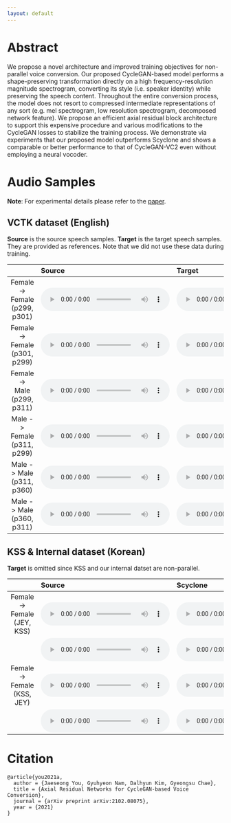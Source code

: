```yaml
---
layout: default
---
```


# Abstract 

We propose a novel architecture and improved training objectives for non-parallel voice conversion. Our proposed CycleGAN-based model performs a shape-preserving transformation directly on a high frequency-resolution magnitude spectrogram, converting its style (i.e. speaker identity) while preserving the speech content. Throughout the entire conversion process, the model does not resort to compressed intermediate representations of any sort (e.g. mel spectrogram, low resolution spectrogram, decomposed network feature). We propose an efficient axial residual block architecture to support this expensive procedure and various modifications to the CycleGAN losses to stabilize the training process. We demonstrate via experiments that our proposed model outperforms Scyclone and shows a comparable or better performance to that of CycleGAN-VC2 even without employing a neural vocoder.


# Audio Samples 

**Note**: For experimental details please refer to the [paper](https://arxiv.org/abs/2102.08075).



## VCTK dataset (English)

**Source** is the source speech samples. 
**Target** is the target speech samples. 
They are provided as references. Note that we did not use these data during training.


| | Source | Target | Scyclone | CycleGAN-VC2 | Ours | 
|:-|:-------|:-------|:---------|:-------------|:-----|
|<center>Female -> Female<br>(p299, p301)</center>|<audio src="https://raw.githubusercontent.com/moneybrain-research/axial-residual-networks-vc/master/assets/audio/ff_p299_to_p301/gt_src/p299_001_mic1.wav" controls preload="auto">|<audio src="https://raw.githubusercontent.com/moneybrain-research/axial-residual-networks-vc/master/assets/audio/ff_p299_to_p301/gt_tgt/p301_001_mic1.wav" controls preload="auto">|<audio src="https://raw.githubusercontent.com/moneybrain-research/axial-residual-networks-vc/master/assets/audio/ff_p299_to_p301/scy/AB_0.wav" controls preload="auto">|<audio src="https://raw.githubusercontent.com/moneybrain-research/axial-residual-networks-vc/master/assets/audio/ff_p299_to_p301/vc2/001.wav" controls preload="auto">|<audio src="https://raw.githubusercontent.com/moneybrain-research/axial-residual-networks-vc/master/assets/audio/ff_p299_to_p301/ours/001.wav" controls preload="auto">|
|<center>Female -> Female<br>(p301, p299)</center>|<audio src="https://raw.githubusercontent.com/moneybrain-research/axial-residual-networks-vc/master/assets/audio/ff_p301_to_p299/gt_src/p301_001_mic1.wav" controls preload="auto">|<audio src="https://raw.githubusercontent.com/moneybrain-research/axial-residual-networks-vc/master/assets/audio/ff_p301_to_p299/gt_tgt/p299_001_mic1.wav" controls preload="auto">|<audio src="https://raw.githubusercontent.com/moneybrain-research/axial-residual-networks-vc/master/assets/audio/ff_p301_to_p299/scy/BA_0.wav" controls preload="auto">|<audio src="https://raw.githubusercontent.com/moneybrain-research/axial-residual-networks-vc/master/assets/audio/ff_p301_to_p299/vc2/001.wav" controls preload="auto">|<audio src="https://raw.githubusercontent.com/moneybrain-research/axial-residual-networks-vc/master/assets/audio/ff_p301_to_p299/ours/001.wav" controls preload="auto">|
|<center>Female -> Male<br>(p299, p311)</center>|<audio src="https://raw.githubusercontent.com/moneybrain-research/axial-residual-networks-vc/master/assets/audio/fm_p299_to_p311/gt_src/p299_001_mic1.wav" controls preload="auto">|<audio src="https://raw.githubusercontent.com/moneybrain-research/axial-residual-networks-vc/master/assets/audio/fm_p299_to_p311/gt_tgt/p311_001_mic1.wav" controls preload="auto">|<audio src="https://raw.githubusercontent.com/moneybrain-research/axial-residual-networks-vc/master/assets/audio/fm_p299_to_p311/scy/AB_0.wav" controls preload="auto">|<audio src="https://raw.githubusercontent.com/moneybrain-research/axial-residual-networks-vc/master/assets/audio/fm_p299_to_p311/vc2/001.wav" controls preload="auto">|<audio src="https://raw.githubusercontent.com/moneybrain-research/axial-residual-networks-vc/master/assets/audio/fm_p299_to_p311/ours/001.wav" controls preload="auto">|
|<center>Male -> Female<br>(p311, p299)</center>|<audio src="https://raw.githubusercontent.com/moneybrain-research/axial-residual-networks-vc/master/assets/audio/fm_p311_to_p299/gt_src/p311_001_mic1.wav" controls preload="auto">|<audio src="https://raw.githubusercontent.com/moneybrain-research/axial-residual-networks-vc/master/assets/audio/fm_p311_to_p299/gt_tgt/p299_001_mic1.wav" controls preload="auto">|<audio src="https://raw.githubusercontent.com/moneybrain-research/axial-residual-networks-vc/master/assets/audio/fm_p311_to_p299/scy/BA_0.wav" controls preload="auto">|<audio src="https://raw.githubusercontent.com/moneybrain-research/axial-residual-networks-vc/master/assets/audio/fm_p311_to_p299/vc2/001.wav" controls preload="auto">|<audio src="https://raw.githubusercontent.com/moneybrain-research/axial-residual-networks-vc/master/assets/audio/fm_p311_to_p299/ours/001.wav" controls preload="auto">|
|<center>Male -> Male<br>(p311, p360)</center>|<audio src="https://raw.githubusercontent.com/moneybrain-research/axial-residual-networks-vc/master/assets/audio/mm_p311_to_p360/gt_src/p311_001_mic1.wav" controls preload="auto">|<audio src="https://raw.githubusercontent.com/moneybrain-research/axial-residual-networks-vc/master/assets/audio/mm_p311_to_p360/gt_tgt/p360_001_mic1.wav" controls preload="auto">|<audio src="https://raw.githubusercontent.com/moneybrain-research/axial-residual-networks-vc/master/assets/audio/mm_p311_to_p360/scy/001.wav" controls preload="auto">|<audio src="https://raw.githubusercontent.com/moneybrain-research/axial-residual-networks-vc/master/assets/audio/mm_p311_to_p360/vc2/001.wav" controls preload="auto">|<audio src="https://raw.githubusercontent.com/moneybrain-research/axial-residual-networks-vc/master/assets/audio/mm_p311_to_p360/ours/001.wav" controls preload="auto">|
|<center>Male -> Male<br>(p360, p311)</center>|<audio src="https://raw.githubusercontent.com/moneybrain-research/axial-residual-networks-vc/master/assets/audio/mm_p360_to_p311/gt_src/p360_001_mic1.wav" controls preload="auto">|<audio src="https://raw.githubusercontent.com/moneybrain-research/axial-residual-networks-vc/master/assets/audio/mm_p360_to_p311/gt_tgt/p311_001_mic1.wav" controls preload="auto">|<audio src="https://raw.githubusercontent.com/moneybrain-research/axial-residual-networks-vc/master/assets/audio/mm_p360_to_p311/scy/BA_0.wav" controls preload="auto">|<audio src="https://raw.githubusercontent.com/moneybrain-research/axial-residual-networks-vc/master/assets/audio/mm_p360_to_p311/vc2/001.wav" controls preload="auto">|<audio src="https://raw.githubusercontent.com/moneybrain-research/axial-residual-networks-vc/master/assets/audio/mm_p360_to_p311/ours/001.wav" controls preload="auto">|


## KSS & Internal dataset (Korean)

**Target** is omitted since KSS and our internal datset are non-parallel.


|  | Source | Scyclone | CycleGAN-VC2 | Ours | 
|:-|:-------|:---------|:-------------|:-----|
|<center>Female -> Female<br>(JEY, KSS)</center>|<audio src="https://raw.githubusercontent.com/moneybrain-research/axial-residual-networks-vc/master/assets/audio/ff_JEY_to_KSS/gt_src/100.wav" controls preload="auto">|<audio src="https://raw.githubusercontent.com/moneybrain-research/axial-residual-networks-vc/master/assets/audio/ff_JEY_to_KSS/scy/KSS_00.wav" controls preload="auto">|<audio src="https://raw.githubusercontent.com/moneybrain-research/axial-residual-networks-vc/master/assets/audio/ff_JEY_to_KSS/vc2/KSS_00.wav" controls preload="auto">|<audio src="https://raw.githubusercontent.com/moneybrain-research/axial-residual-networks-vc/master/assets/audio/ff_JEY_to_KSS/ours/KSS_00.wav" controls preload="auto">|
|<center>&nbsp;<br>&nbsp;</center>|<audio src="https://raw.githubusercontent.com/moneybrain-research/axial-residual-networks-vc/master/assets/audio/ff_JEY_to_KSS/gt_src/107.wav" controls preload="auto">|<audio src="https://raw.githubusercontent.com/moneybrain-research/axial-residual-networks-vc/master/assets/audio/ff_JEY_to_KSS/scy/KSS_07.wav" controls preload="auto">|<audio src="https://raw.githubusercontent.com/moneybrain-research/axial-residual-networks-vc/master/assets/audio/ff_JEY_to_KSS/vc2/KSS_07.wav" controls preload="auto">|<audio src="https://raw.githubusercontent.com/moneybrain-research/axial-residual-networks-vc/master/assets/audio/ff_JEY_to_KSS/ours/KSS_07.wav" controls preload="auto">|
|<center>Female -> Female<br>(KSS, JEY)</center>|<audio src="https://raw.githubusercontent.com/moneybrain-research/axial-residual-networks-vc/master/assets/audio/ff_KSS_to_JEY/gt_src/KSS_00.wav" controls preload="auto">|<audio src="https://raw.githubusercontent.com/moneybrain-research/axial-residual-networks-vc/master/assets/audio/ff_KSS_to_JEY/scy/JEY_00.wav" controls preload="auto">|<audio src="https://raw.githubusercontent.com/moneybrain-research/axial-residual-networks-vc/master/assets/audio/ff_KSS_to_JEY/vc2/JEY_00.wav" controls preload="auto">|<audio src="https://raw.githubusercontent.com/moneybrain-research/axial-residual-networks-vc/master/assets/audio/ff_KSS_to_JEY/ours/JEY_00.wav" controls preload="auto">|
|<center>&nbsp;<br>&nbsp;</center>|<audio src="https://raw.githubusercontent.com/moneybrain-research/axial-residual-networks-vc/master/assets/audio/ff_KSS_to_JEY/gt_src/KSS_09.wav" controls="auto">|<audio src="https://raw.githubusercontent.com/moneybrain-research/axial-residual-networks-vc/master/assets/audio/ff_KSS_to_JEY/scy/JEY_09.wav" controls preload="auto">|<audio src="https://raw.githubusercontent.com/moneybrain-research/axial-residual-networks-vc/master/assets/audio/ff_KSS_to_JEY/vc2/JEY_09.wav" controls preload="auto">|<audio src="https://raw.githubusercontent.com/moneybrain-research/axial-residual-networks-vc/master/assets/audio/ff_KSS_to_JEY/ours/JEY_09.wav" controls preload="auto">|


# Citation 

```plain
@article{you2021a,
  author = {Jaeseong You, Gyuhyeon Nam, Dalhyun Kim, Gyeongsu Chae},
  title = {Axial Residual Networks for CycleGAN-based Voice Conversion},
  journal = {arXiv preprint arXiv:2102.08075},
  year = {2021}
}
```
